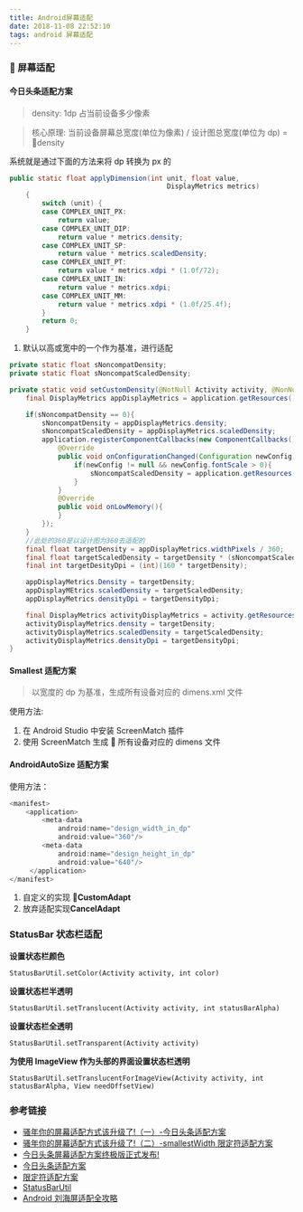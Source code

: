 ```yaml
---
title: Android屏幕适配
date: 2018-11-08 22:52:10
tags: android 屏幕适配
---
```


###  屏幕适配

#### 今日头条适配方案

> density: 1dp 占当前设备多少像素

> 核心原理: 当前设备屏幕总宽度(单位为像素) / 设计图总宽度(单位为 dp) = density

系统就是通过下面的方法来将 dp 转换为 px 的

```java
public static float applyDimension(int unit, float value,
                                       DisplayMetrics metrics)
    {
        switch (unit) {
        case COMPLEX_UNIT_PX:
            return value;
        case COMPLEX_UNIT_DIP:
            return value * metrics.density;
        case COMPLEX_UNIT_SP:
            return value * metrics.scaledDensity;
        case COMPLEX_UNIT_PT:
            return value * metrics.xdpi * (1.0f/72);
        case COMPLEX_UNIT_IN:
            return value * metrics.xdpi;
        case COMPLEX_UNIT_MM:
            return value * metrics.xdpi * (1.0f/25.4f);
        }
        return 0;
    }
```

1. 默认以高或宽中的一个作为基准，进行适配

```java
private static float sNoncompatDensity;
private static float sNoncompatScaledDensity;

private static void setCustomDensity(@NotNull Activity activity, @NonNull final Application application){
    final DisplayMetrics appDisplayMetrics = application.getResources().getDisplayMetrics();

    if(sNoncompatDensity == 0){
        sNoncompatDensity = appDisplayMetrics.density;
        sNoncompatScaledDensity = appDisplayMetrics.scaledDensity;
        application.registerComponentCallbacks(new ComponentCallbacks(){
            @Override
            public void onConfigurationChanged(Configuration newConfig){
                if(newConfig != null && newConfig.fontScale > 0){
                    sNoncompatScaledDensity = application.getResources().getDisplayMetrics().scaledDensity();
                }
            }
            @Override
            public void onLowMemory(){
            }
        });
    }
    //此处的360是以设计图为360去适配的
    final float targetDensity = appDisplayMetrics.widthPixels / 360;
    final float targetScaledDensity = targetDensity * (sNoncompatScaledDensity / sNoncompatDensity);
    final int targetDesityDpi = (int)(160 * targetDensity);

    appDisplayMetrics.Density = targetDensity;
    appDisplayMEtrics.scaledDensity = targetScaledDensity;
    appDisplayMetrics.densityDpi = targetDensityDpi;

    final DisplayMetrics activityDisplayMetrics = activity.getResources().getDisplayMetrics();
    activityDisplayMetrics.density = targetDensity;
    activityDisplayMetrics.scaledDensity = targetScaledDensity;
    activityDisplayMetrics.densityDpi = targetDensityDpi;
}
```

#### Smallest 适配方案

> 以宽度的 dp 为基准，生成所有设备对应的 dimens.xml 文件

使用方法:

1. 在 Android Studio 中安装 ScreenMatch 插件
2. 使用 ScreenMatch 生成  所有设备对应的 dimens 文件

#### AndroidAutoSize 适配方案

使用方法：

```java
<manifest>
    <application>
        <meta-data
            android:name="design_width_in_dp"
            android:value="360"/>
        <meta-data
            android:name="design_height_in_dp"
            android:value="640"/>
     </application>
</manifest>
```

1. 自定义的实现 **CustomAdapt**
2. 放弃适配实现**CancelAdapt**

### StatusBar 状态栏适配

**设置状态栏颜色**

```
StatusBarUtil.setColor(Activity activity, int color)
```

**设置状态栏半透明**

```
StatusBarUtil.setTranslucent(Activity activity, int statusBarAlpha)
```

**设置状态栏全透明**

```
StatusBarUtil.setTransparent(Activity activity)
```

**为使用 ImageView 作为头部的界面设置状态栏透明**

```
StatusBarUtil.setTranslucentForImageView(Activity activity, int statusBarAlpha, View needOffsetView)
```

### 参考链接

- [骚年你的屏幕适配方式该升级了!（一）-今日头条适配方案](https://juejin.im/post/5b7a29736fb9a019d53e7ee2)
- [骚年你的屏幕适配方式该升级了!（二）-smallestWidth 限定符适配方案](https://juejin.im/post/5ba197e46fb9a05d0b142c62)
- [今日头条屏幕适配方案终极版正式发布!](https://juejin.im/post/5bce688e6fb9a05cf715d1c2)
- [今日头条适配方案](https://mp.weixin.qq.com/s/d9QCoBP6kV9VSWvVldVVwA)
- [限定符适配方案](https://www.jianshu.com/p/1302ad5a4b04)
- [StatusBarUtil](https://github.com/laobie/StatusBarUtil)
- [Android 刘海屏适配全攻略](https://blog.csdn.net/u011810352/article/details/80587531)
